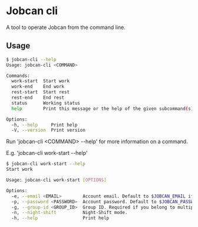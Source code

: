 # Jobcan cli

A tool to operate Jobcan from the command line.

## Usage

```bash
$ jobcan-cli --help
Usage: jobcan-cli <COMMAND>

Commands:
  work-start  Start work
  work-end    End work
  rest-start  Start rest
  rest-end    End rest
  status      Working status
  help        Print this message or the help of the given subcommand(s)

Options:
  -h, --help     Print help
  -V, --version  Print version
```

Run 'jobcan-cli \<COMMAND> --help' for more information on a command.

E.g. 'jobcan-cli work-start --help'

```bash
$ jobcan-cli work-start --help
Start work

Usage: jobcan-cli work-start [OPTIONS]

Options:
  -e, --email <EMAIL>        Account email. Default to $JOBCAN_EMAIL if not set.
  -p, --password <PASSWORD>  Account password. Default to $JOBCAN_PASSWORD if not set.
  -g, --group-id <GROUP_ID>  Group ID. Required if you belong to multiple groups. Default to $JOBCAN_GROUP_ID if not set.
  -n, --night-shift          Night-Shift mode.
  -h, --help                 Print help
```
